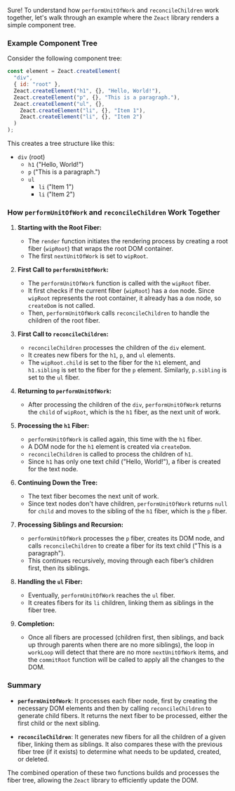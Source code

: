 Sure! To understand how `performUnitOfWork` and `reconcileChildren` work together, let's walk through an example where the `Zeact` library renders a simple component tree.

### Example Component Tree

Consider the following component tree:

```jsx
const element = Zeact.createElement(
  "div",
  { id: "root" },
  Zeact.createElement("h1", {}, "Hello, World!"),
  Zeact.createElement("p", {}, "This is a paragraph."),
  Zeact.createElement("ul", {},
    Zeact.createElement("li", {}, "Item 1"),
    Zeact.createElement("li", {}, "Item 2")
  )
);
```

This creates a tree structure like this:

- `div` (root)
  - `h1` ("Hello, World!")
  - `p` ("This is a paragraph.")
  - `ul`
    - `li` ("Item 1")
    - `li` ("Item 2")

### How `performUnitOfWork` and `reconcileChildren` Work Together

1. **Starting with the Root Fiber:**
   - The `render` function initiates the rendering process by creating a root fiber (`wipRoot`) that wraps the root DOM container.
   - The first `nextUnitOfWork` is set to `wipRoot`.

2. **First Call to `performUnitOfWork`:**
   - The `performUnitOfWork` function is called with the `wipRoot` fiber.
   - It first checks if the current fiber (`wipRoot`) has a `dom` node. Since `wipRoot` represents the root container, it already has a `dom` node, so `createDom` is not called.
   - Then, `performUnitOfWork` calls `reconcileChildren` to handle the children of the root fiber.

3. **First Call to `reconcileChildren`:**
   - `reconcileChildren` processes the children of the `div` element.
   - It creates new fibers for the `h1`, `p`, and `ul` elements.
   - The `wipRoot.child` is set to the fiber for the `h1` element, and `h1.sibling` is set to the fiber for the `p` element. Similarly, `p.sibling` is set to the `ul` fiber.

4. **Returning to `performUnitOfWork`:**
   - After processing the children of the `div`, `performUnitOfWork` returns the `child` of `wipRoot`, which is the `h1` fiber, as the next unit of work.

5. **Processing the `h1` Fiber:**
   - `performUnitOfWork` is called again, this time with the `h1` fiber.
   - A DOM node for the `h1` element is created via `createDom`.
   - `reconcileChildren` is called to process the children of `h1`.
   - Since `h1` has only one text child ("Hello, World!"), a fiber is created for the text node.

6. **Continuing Down the Tree:**
   - The text fiber becomes the next unit of work.
   - Since text nodes don't have children, `performUnitOfWork` returns `null` for `child` and moves to the sibling of the `h1` fiber, which is the `p` fiber.

7. **Processing Siblings and Recursion:**
   - `performUnitOfWork` processes the `p` fiber, creates its DOM node, and calls `reconcileChildren` to create a fiber for its text child ("This is a paragraph").
   - This continues recursively, moving through each fiber’s children first, then its siblings.

8. **Handling the `ul` Fiber:**
   - Eventually, `performUnitOfWork` reaches the `ul` fiber.
   - It creates fibers for its `li` children, linking them as siblings in the fiber tree.

9. **Completion:**
   - Once all fibers are processed (children first, then siblings, and back up through parents when there are no more siblings), the loop in `workLoop` will detect that there are no more `nextUnitOfWork` items, and the `commitRoot` function will be called to apply all the changes to the DOM.

### Summary

- **`performUnitOfWork`**: It processes each fiber node, first by creating the necessary DOM elements and then by calling `reconcileChildren` to generate child fibers. It returns the next fiber to be processed, either the first child or the next sibling.

- **`reconcileChildren`**: It generates new fibers for all the children of a given fiber, linking them as siblings. It also compares these with the previous fiber tree (if it exists) to determine what needs to be updated, created, or deleted.

The combined operation of these two functions builds and processes the fiber tree, allowing the `Zeact` library to efficiently update the DOM.